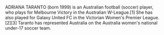 ADRIANA TARANTO (born 1999) is an Australian football (soccer) player, who plays for Melbourne Victory in the Australian W-League.[1] She has also played for Galaxy United FC in the Victorian Women's Premier League.[2][3] Taranto has represented Australia on the Australia women's national under-17 soccer team.
